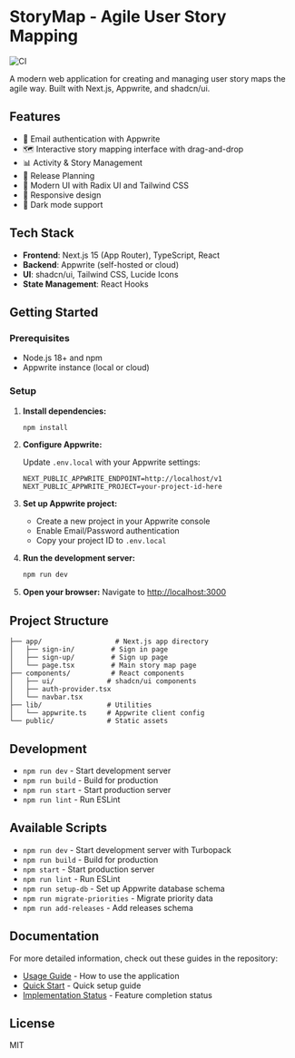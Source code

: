 # StoryMap - Agile User Story Mapping

![CI](https://github.com/agilemarc/storymap-next-appwrite/workflows/CI/badge.svg)

A modern web application for creating and managing user story maps the agile way. Built with Next.js, Appwrite, and shadcn/ui.

## Features

- 🔐 Email authentication with Appwrite
- 🗺️ Interactive story mapping interface with drag-and-drop
- 📊 Activity & Story Management
- 🚀 Release Planning
- 🎨 Modern UI with Radix UI and Tailwind CSS
- 📱 Responsive design
- 🌙 Dark mode support

## Tech Stack

- **Frontend**: Next.js 15 (App Router), TypeScript, React
- **Backend**: Appwrite (self-hosted or cloud)
- **UI**: shadcn/ui, Tailwind CSS, Lucide Icons
- **State Management**: React Hooks

## Getting Started

### Prerequisites

- Node.js 18+ and npm
- Appwrite instance (local or cloud)

### Setup

1. **Install dependencies:**
   ```bash
   npm install
   ```

2. **Configure Appwrite:**
   
   Update `.env.local` with your Appwrite settings:
   ```env
   NEXT_PUBLIC_APPWRITE_ENDPOINT=http://localhost/v1
   NEXT_PUBLIC_APPWRITE_PROJECT=your-project-id-here
   ```

3. **Set up Appwrite project:**
   - Create a new project in your Appwrite console
   - Enable Email/Password authentication
   - Copy your project ID to `.env.local`

4. **Run the development server:**
   ```bash
   npm run dev
   ```

5. **Open your browser:**
   Navigate to [http://localhost:3000](http://localhost:3000)

## Project Structure

```
├── app/                  # Next.js app directory
│   ├── sign-in/         # Sign in page
│   ├── sign-up/         # Sign up page
│   └── page.tsx         # Main story map page
├── components/          # React components
│   ├── ui/             # shadcn/ui components
│   ├── auth-provider.tsx
│   └── navbar.tsx
├── lib/                # Utilities
│   └── appwrite.ts     # Appwrite client config
└── public/             # Static assets
```

## Development

- `npm run dev` - Start development server
- `npm run build` - Build for production
- `npm run start` - Start production server
- `npm run lint` - Run ESLint

## Available Scripts

- `npm run dev` - Start development server with Turbopack
- `npm run build` - Build for production
- `npm start` - Start production server
- `npm run lint` - Run ESLint
- `npm run setup-db` - Set up Appwrite database schema
- `npm run migrate-priorities` - Migrate priority data
- `npm run add-releases` - Add releases schema

## Documentation

For more detailed information, check out these guides in the repository:

- [Usage Guide](USAGE_GUIDE.md) - How to use the application
- [Quick Start](QUICK_START.md) - Quick setup guide
- [Implementation Status](IMPLEMENTATION_STATUS.md) - Feature completion status

## License

MIT
